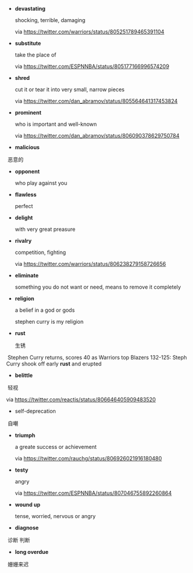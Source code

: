 * __devastating__

  shocking, terrible, damaging

  via https://twitter.com/warriors/status/805251789465391104
  
* __substitute__

  take the place of
  
  via https://twitter.com/ESPNNBA/status/805177166996574209
  
* __shred__

  cut it or tear it into very small, narrow pieces
  
  via https://twitter.com/dan_abramov/status/805564641317453824

* __prominent__

  who is important and well-known
  
  via https://twitter.com/dan_abramov/status/806090378629750784
  
* __malicious__

  恶意的
  
* __opponent__

  who play against you
  
* __flawless__

  perfect
  
* __delight__

  with very great preasure

* __rivalry__
  
  competition, fighting
  
  via https://twitter.com/warriors/status/806238279158726656
  
* __eliminate__

  something you do not want or need, means to remove it completely
  
* __religion__

  a belief in a god or gods
  
  stephen curry is my religion
  
* __rust__

  生锈
  
  Stephen Curry returns, scores 40 as Warriors top Blazers 132-125: Steph Curry shook off early __rust__ and erupted
 
* __belittle__
  
  轻视
  
  via https://twitter.com/reactjs/status/806646405909483520
  
* self-deprecation

  自嘲
  
* __triumph__
  
  a greate success or achievement
  
  via https://twitter.com/rauchg/status/806926021916180480

* __testy__

  angry
  
  via https://twitter.com/ESPNNBA/status/807046755892260864
  
* __wound up__

  tense, worried, nervous or angry
  
* __diagnose__

  诊断 判断

* __long overdue__

  姗姗来迟
